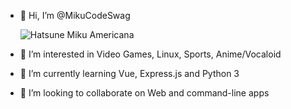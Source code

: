 - 👋 Hi, I’m @MikuCodeSwag
  
  ![Hatsune Miku Americana](https://pa1.narvii.com/6101/2d95eca8203ab15cc9121c82aaf512200956c9e0_128.gif)
- 👀 I’m interested in Video Games, Linux, Sports, Anime/Vocaloid
- 🌱 I’m currently learning Vue, Express.js and Python 3
- 💞️ I’m looking to collaborate on Web and command-line apps
<!---
MikuCodeSwag/MikuCodeSwag is a ✨ special ✨ repository because its `README.md` (this file) appears on your GitHub profile.
You can click the Preview link to take a look at your changes.
--->
